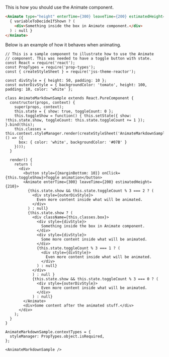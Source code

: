 This is how you should use the Animate component.

```html
<Animate type="height" enterTime={300} leaveTime={200} estimatedHeight={200}>
  { variableToDecideIfShown ? (
    <div>Something inside the box in Animate component.</div>
  ) : null }
</Animate>
```

Below is an example of how it behaves when animating.

    // This is a sample component to illustrate how to use the Animate
    // component. This was needed to have a toggle button with state.
    const React = require('react');
    const PropTypes = require('prop-types');
    const { createStyleSheet } = require('jss-theme-reactor');

    const divStyle = { height: 50, padding: 10 };
    const outerDivStyle = { backgroundColor: 'tomato', height: 100, padding: 10, color: 'white' };

    class AnimateMarkdownSample extends React.PureComponent {
      constructor(props, context) {
        super(props, context);
        this.state = { show: true, toggleCount: 0 };
        this.toggleShow = function() { this.setState({ show: !this.state.show, toggleCount: this.state.toggleCount += 1 }); }.bind(this);
        this.classes = this.context.styleManager.render(createStyleSheet('AnimateMarkdownSample', () => ({
          box: { color: 'white', backgroundColor: '#07B' }
        })));
      }

      render() {
        return (
          <div>
            <button style={{marginBottom: 10}} onClick={this.toggleShow}>Toggle animation</button>
            <Animate enterTime={300} leaveTime={200} estimatedHeight={210}>
              {this.state.show && this.state.toggleCount % 3 === 2 ? (
                <div style={outerDivStyle}>
                  Even more content inside what will be animated.
                </div>
              ) : null}
              {this.state.show ? (
                <div className={this.classes.box}>
                  <div style={divStyle}>
                    Something inside the box in Animate component.
                  </div>
                  <div style={divStyle}>
                    Some more content inside what will be animated.
                  </div>
                  {this.state.toggleCount % 3 === 1 ? (
                    <div style={divStyle}>
                      Even more content inside what will be animated.
                    </div>
                  ) : null}
                </div>
                ) : null }
                {this.state.show && this.state.toggleCount % 3 === 0 ? (
                  <div style={outerDivStyle}>
                    Even more content inside what will be animated.
                  </div>
                ) : null}
            </Animate>
            <div>Some content after the animated stuff.</div>
          </div>
        );
      }
    }

    AnimateMarkdownSample.contextTypes = {
      styleManager: PropTypes.object.isRequired,
    };

    <AnimateMarkdownSample />
